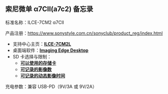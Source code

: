 ## 索尼微单 α7CII(a7c2) 备忘录

标准名称：ILCE-7CM2 α7CII

产品注册：<https://www.sonystyle.com.cn/sonyclub/product_reg/index.html>

- 支持中心主页：[**ILCE-7CM2L**](https://service.sony.com.cn/products/di/ILCE-7CM2L.html)
- 桌面端软件：[**Imaging Edge Desktop**](https://creatorscloud.sony.net/catalog/zh-hans-cn/ie-desktop/index.html)
- SD 卡选择与限制：
  - [**可以使用的存储卡**](https://helpguide.sony.net/ilc/2360/v1/zh-cn/contents/0002H_usable_memory_card.html)
  - [**可记录的影像数**](https://helpguide.sony.net/ilc/2360/v1/zh-cn/contents/1003C_number_of_recordable_images.html)
  - [**可记录的动态影像时间**](https://helpguide.sony.net/ilc/2360/v1/zh-cn/contents/1003C_recordable_time_movie.html)

充电参数：兼容 USB-PD（9V/3A 或 9V/2A）
